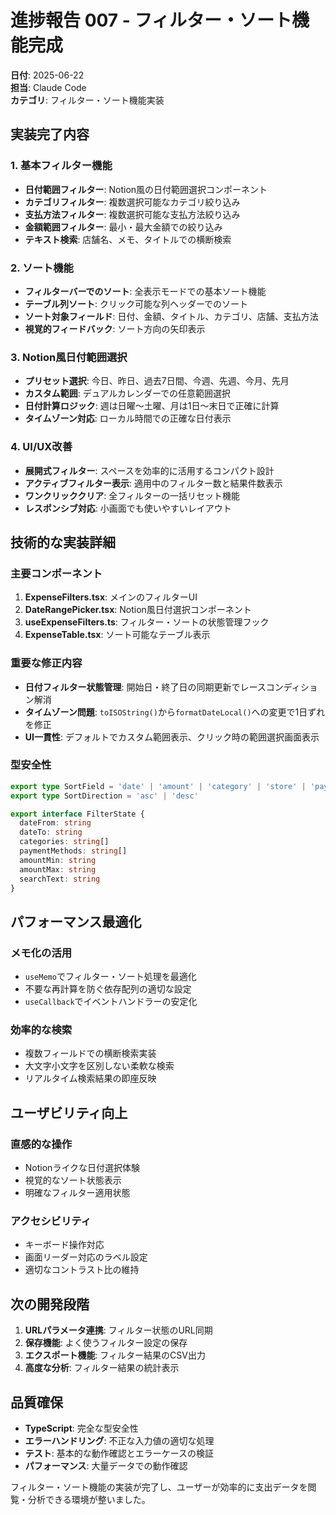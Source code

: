 # 進捗報告 007 - フィルター・ソート機能完成

**日付**: 2025-06-22  
**担当**: Claude Code  
**カテゴリ**: フィルター・ソート機能実装

## 実装完了内容

### 1. 基本フィルター機能
- **日付範囲フィルター**: Notion風の日付範囲選択コンポーネント
- **カテゴリフィルター**: 複数選択可能なカテゴリ絞り込み
- **支払方法フィルター**: 複数選択可能な支払方法絞り込み
- **金額範囲フィルター**: 最小・最大金額での絞り込み
- **テキスト検索**: 店舗名、メモ、タイトルでの横断検索

### 2. ソート機能
- **フィルターバーでのソート**: 全表示モードでの基本ソート機能
- **テーブル列ソート**: クリック可能な列ヘッダーでのソート
- **ソート対象フィールド**: 日付、金額、タイトル、カテゴリ、店舗、支払方法
- **視覚的フィードバック**: ソート方向の矢印表示

### 3. Notion風日付範囲選択
- **プリセット選択**: 今日、昨日、過去7日間、今週、先週、今月、先月
- **カスタム範囲**: デュアルカレンダーでの任意範囲選択
- **日付計算ロジック**: 週は日曜〜土曜、月は1日〜末日で正確に計算
- **タイムゾーン対応**: ローカル時間での正確な日付表示

### 4. UI/UX改善
- **展開式フィルター**: スペースを効率的に活用するコンパクト設計
- **アクティブフィルター表示**: 適用中のフィルター数と結果件数表示
- **ワンクリッククリア**: 全フィルターの一括リセット機能
- **レスポンシブ対応**: 小画面でも使いやすいレイアウト

## 技術的な実装詳細

### 主要コンポーネント
1. **ExpenseFilters.tsx**: メインのフィルターUI
2. **DateRangePicker.tsx**: Notion風日付選択コンポーネント
3. **useExpenseFilters.ts**: フィルター・ソートの状態管理フック
4. **ExpenseTable.tsx**: ソート可能なテーブル表示

### 重要な修正内容
- **日付フィルター状態管理**: 開始日・終了日の同期更新でレースコンディション解消
- **タイムゾーン問題**: `toISOString()`から`formatDateLocal()`への変更で1日ずれを修正
- **UI一貫性**: デフォルトでカスタム範囲表示、クリック時の範囲選択画面表示

### 型安全性
```typescript
export type SortField = 'date' | 'amount' | 'category' | 'store' | 'payment' | 'title'
export type SortDirection = 'asc' | 'desc'

export interface FilterState {
  dateFrom: string
  dateTo: string
  categories: string[]
  paymentMethods: string[]
  amountMin: string
  amountMax: string
  searchText: string
}
```

## パフォーマンス最適化

### メモ化の活用
- `useMemo`でフィルター・ソート処理を最適化
- 不要な再計算を防ぐ依存配列の適切な設定
- `useCallback`でイベントハンドラーの安定化

### 効率的な検索
- 複数フィールドでの横断検索実装
- 大文字小文字を区別しない柔軟な検索
- リアルタイム検索結果の即座反映

## ユーザビリティ向上

### 直感的な操作
- Notionライクな日付選択体験
- 視覚的なソート状態表示
- 明確なフィルター適用状態

### アクセシビリティ
- キーボード操作対応
- 画面リーダー対応のラベル設定
- 適切なコントラスト比の維持

## 次の開発段階

1. **URLパラメータ連携**: フィルター状態のURL同期
2. **保存機能**: よく使うフィルター設定の保存
3. **エクスポート機能**: フィルター結果のCSV出力
4. **高度な分析**: フィルター結果の統計表示

## 品質確保

- **TypeScript**: 完全な型安全性
- **エラーハンドリング**: 不正な入力値の適切な処理
- **テスト**: 基本的な動作確認とエラーケースの検証
- **パフォーマンス**: 大量データでの動作確認

フィルター・ソート機能の実装が完了し、ユーザーが効率的に支出データを閲覧・分析できる環境が整いました。
